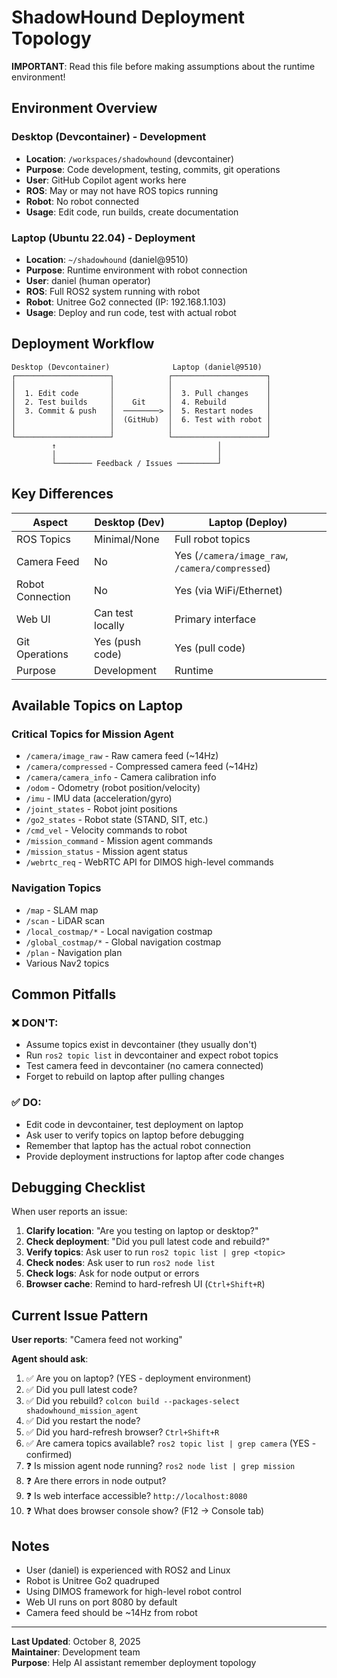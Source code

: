 # ShadowHound Deployment Topology

**IMPORTANT**: Read this file before making assumptions about the runtime environment!

## Environment Overview

### Desktop (Devcontainer) - Development
- **Location**: `/workspaces/shadowhound` (devcontainer)
- **Purpose**: Code development, testing, commits, git operations
- **User**: GitHub Copilot agent works here
- **ROS**: May or may not have ROS topics running
- **Robot**: No robot connected
- **Usage**: Edit code, run builds, create documentation

### Laptop (Ubuntu 22.04) - Deployment
- **Location**: `~/shadowhound` (daniel@9510)
- **Purpose**: Runtime environment with robot connection
- **User**: daniel (human operator)
- **ROS**: Full ROS2 system running with robot
- **Robot**: Unitree Go2 connected (IP: 192.168.1.103)
- **Usage**: Deploy and run code, test with actual robot

## Deployment Workflow

```
Desktop (Devcontainer)              Laptop (daniel@9510)
┌─────────────────────┐            ┌─────────────────────┐
│                     │            │                     │
│  1. Edit code       │            │  3. Pull changes    │
│  2. Test builds     │    Git     │  4. Rebuild         │
│  3. Commit & push   │  ────────> │  5. Restart nodes   │
│                     │  (GitHub)  │  6. Test with robot │
│                     │            │                     │
└─────────────────────┘            └─────────────────────┘
         ↑                                    │
         │                                    │
         └──────── Feedback / Issues ─────────┘
```

## Key Differences

| Aspect | Desktop (Dev) | Laptop (Deploy) |
|--------|---------------|-----------------|
| ROS Topics | Minimal/None | Full robot topics |
| Camera Feed | No | Yes (`/camera/image_raw`, `/camera/compressed`) |
| Robot Connection | No | Yes (via WiFi/Ethernet) |
| Web UI | Can test locally | Primary interface |
| Git Operations | Yes (push code) | Yes (pull code) |
| Purpose | Development | Runtime |

## Available Topics on Laptop

### Critical Topics for Mission Agent
- `/camera/image_raw` - Raw camera feed (~14Hz)
- `/camera/compressed` - Compressed camera feed (~14Hz)
- `/camera/camera_info` - Camera calibration info
- `/odom` - Odometry (robot position/velocity)
- `/imu` - IMU data (acceleration/gyro)
- `/joint_states` - Robot joint positions
- `/go2_states` - Robot state (STAND, SIT, etc.)
- `/cmd_vel` - Velocity commands to robot
- `/mission_command` - Mission agent commands
- `/mission_status` - Mission agent status
- `/webrtc_req` - WebRTC API for DIMOS high-level commands

### Navigation Topics
- `/map` - SLAM map
- `/scan` - LiDAR scan
- `/local_costmap/*` - Local navigation costmap
- `/global_costmap/*` - Global navigation costmap
- `/plan` - Navigation plan
- Various Nav2 topics

## Common Pitfalls

### ❌ DON'T:
- Assume topics exist in devcontainer (they usually don't)
- Run `ros2 topic list` in devcontainer and expect robot topics
- Test camera feed in devcontainer (no camera connected)
- Forget to rebuild on laptop after pulling changes

### ✅ DO:
- Edit code in devcontainer, test deployment on laptop
- Ask user to verify topics on laptop before debugging
- Remember that laptop has the actual robot connection
- Provide deployment instructions for laptop after code changes

## Debugging Checklist

When user reports an issue:

1. **Clarify location**: "Are you testing on laptop or desktop?"
2. **Check deployment**: "Did you pull latest code and rebuild?"
3. **Verify topics**: Ask user to run `ros2 topic list | grep <topic>`
4. **Check nodes**: Ask user to run `ros2 node list`
5. **Check logs**: Ask for node output or errors
6. **Browser cache**: Remind to hard-refresh UI (`Ctrl+Shift+R`)

## Current Issue Pattern

**User reports**: "Camera feed not working"

**Agent should ask**:
1. ✅ Are you on laptop? (YES - deployment environment)
2. ✅ Did you pull latest code? 
3. ✅ Did you rebuild? `colcon build --packages-select shadowhound_mission_agent`
4. ✅ Did you restart the node?
5. ✅ Did you hard-refresh browser? `Ctrl+Shift+R`
6. ✅ Are camera topics available? `ros2 topic list | grep camera` (YES - confirmed)
7. ❓ Is mission agent node running? `ros2 node list | grep mission`
8. ❓ Are there errors in node output?
9. ❓ Is web interface accessible? `http://localhost:8080`
10. ❓ What does browser console show? (F12 → Console tab)

## Notes

- User (daniel) is experienced with ROS2 and Linux
- Robot is Unitree Go2 quadruped
- Using DIMOS framework for high-level robot control
- Web UI runs on port 8080 by default
- Camera feed should be ~14Hz from robot

---

**Last Updated**: October 8, 2025  
**Maintainer**: Development team  
**Purpose**: Help AI assistant remember deployment topology
